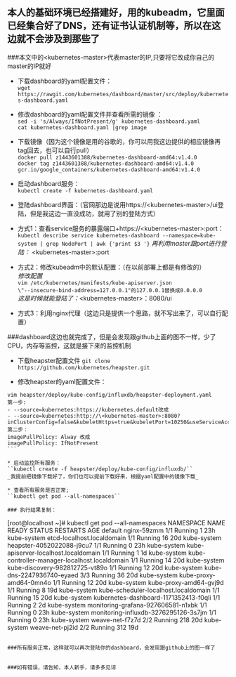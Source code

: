 ## 本人的基础环境已经搭建好，用的kubeadm，它里面已经集合好了DNS，还有证书认证机制等，所以在这边就不会涉及到那些了
###本文中的\<kubernetes-master>代表master的IP,只要将它改成你自己的master的IP就好


* 下载dashboard的yaml配置文件：     
``wget https://rawgit.com/kubernetes/dashboard/master/src/deploy/kubernetes-dashboard.yaml``

* 修改dashboard的yaml配置文件并查看所需的镜像 ：    
``sed -i 's/Always/IfNotPresent/g' kubernetes-dashboard.yaml``      
``cat kubernetes-dashboard.yaml |grep image``

* 下载镜像（因为这个镜像是用的谷歌的，你可以用我这边提供的相应镜像再tag回去，也可以自行pull）   
``docker pull z1443601388/kubernetes-dashboard-amd64:v1.4.0``   
``docker tag z1443601388/kubernetes-dashboard-amd64:v1.4.0 gcr.io/google_containers/kubernetes-dashboard-amd64:v1.4.0``   

* 启动dashboard服务：    
``kubectl create -f kubernetes-dashboard.yaml``

* 登陆dashboard界面：（官网那边是说用https://\<kubernetes-master>/ui登陆，但是我这边一直没成功，就用了别的登陆方式）

* 方式1：查看service服务的暴露端口+https://\<kubernetes-master>:port：  
``kubectl describe service kubernetes-dashboard --namespace=kube-system | grep NodePort | awk {'print $3 '}`` 
_再利用master跟port进行登陆：_  \<kubernetes-master>:port 


* 方式2：修改kubeadm中的默认配置：（在以前部署上都是有修改的）  
_修改配置_   
``vim /etc/kubernetes/manifests/kube-apiserver.json``   
``\"--insecure-bind-address=127.0.0.1"的127.0.0.1替换成0.0.0.0``   
_这是时候就能登陆了：_\<kubernetes-master>：8080/ui  

* 方式3：利用nginx代理（这边只是提供一个思路，就不写出来了，可以自行配置）

###dashboard这边也就完成了，但是会发现跟github上面的图不一样，少了CPU，内存等监控，这就是接下来的监控机制   

* 下载heapster配置文件
``git clone https://github.com/kubernetes/heapster.git``

* 修改heapster的yaml配置文件：
```   
vim heapster/deploy/kube-config/influxdb/heapster-deployment.yaml 
第一步:
- --source=kubernetes:https://kubernetes.default改成
- --source=kubernetes:http://\<kubernetes-master>:8080?inClusterConfig=false&kubeletHttps=true&kubeletPort=10250&useServiceAccount=true&auth=
第二步：
imagePullPolicy: Alway 改成
imagePullPolicy: IfNotPresent
```  

* 启动监控所有服务：
``kubectl create -f heapster/deploy/kube-config/influxdb/``   
_我提前把镜像下载好了，你们也可以提前下载好来，根据yaml配置中的镜像下载_

* 查看所有服务是否正常;
``kubectl get pod --all-namespaces``

### 执行结果复制：   
```
[root@localhost ~]# kubectl get pod --all-namespaces
NAMESPACE     NAME                                            READY     STATUS    RESTARTS   AGE
default       nginx-59zmm                                     1/1       Running   1          23h
kube-system   etcd-localhost.localdomain                      1/1       Running   16         20d
kube-system   heapster-4052022088-j9cu7                       1/1       Running   0          23h
kube-system   kube-apiserver-localhost.localdomain            1/1       Running   1          1d
kube-system   kube-controller-manager-localhost.localdomain   1/1       Running   14         20d
kube-system   kube-discovery-982812725-vt89o                  1/1       Running   12         20d
kube-system   kube-dns-2247936740-eyaed                       3/3       Running   36         20d
kube-system   kube-proxy-amd64-0mn4o                          1/1       Running   12         20d
kube-system   kube-proxy-amd64-gvj9d                          1/1       Running   8          19d
kube-system   kube-scheduler-localhost.localdomain            1/1       Running   15         20d
kube-system   kubernetes-dashboard-1171352413-f0qli           1/1       Running   2          2d
kube-system   monitoring-grafana-927606581-n1xbk              1/1       Running   0          23h
kube-system   monitoring-influxdb-3276295126-3s7jm            1/1       Running   0          23h
kube-system   weave-net-f7z7d                                 2/2       Running   218        20d
kube-system   weave-net-pj2id                                 2/2       Running   312        19d
```  

###所有服务正常，这样就可以再次登陆你的dashboard，会发现跟github上的图一样了


###如有错误，请告知，本人新手，请多多见谅










